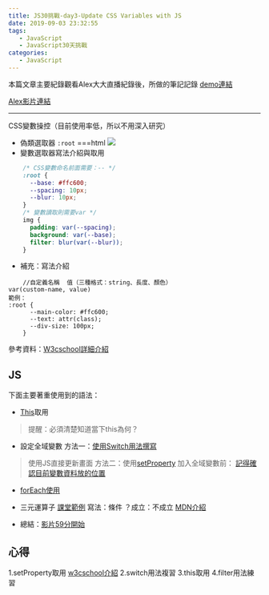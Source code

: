 ```yaml
---
title: JS30挑戰-day3-Update CSS Variables with JS
date: 2019-09-03 23:32:55
tags:
   - JavaScript
   - JavaScript30天挑戰 
categories:
   - JavaScript
---
```

本篇文章主要紀錄觀看Alex大大直播紀錄後，所做的筆記記錄
[demo連結](https://chun-wen.github.io/JavaScript30/03%20-%20CSS%20Variables/index-chunewen.html)
<!-- more -->
[Alex影片連結](https://www.youtube.com/watch?v=fIE2Lmfbo4k&list=PLEfh-m_KG4dYbxVoYDyT_fmXZHnuKg2Fq&index=3)
- - - -
CSS變數操控（目前使用率低，所以不用深入研究）

* 偽類選取器
`:root`  ===html
![](https://i.imgur.com/OwVpr4e.png)
* 變數選取器寫法介紹與取用
```css
    /* CSS變數命名前面需要：-- */
    :root {
      --base: #ffc600;
      --spacing: 10px;
      --blur: 10px;
    }
    /* 變數讀取則需要var */
    img {
      padding: var(--spacing);
      background: var(--base);
      filter: blur(var(--blur));
    }
```
* 補充：寫法介紹
```
    //自定義名稱  值（三種格式：string、長度、顏色）
var(custom-name, value)
範例：
:root {
      --main-color: #ffc600;
      --text: attr(class);
      --div-size: 100px;  
    }
```
參考資料：[W3cschool](https://www.w3schools.com/css/css3_variables.asp)[詳細介紹](https://muki.tw/tech/native-css-variables/)

## JS
下面主要著重使用到的語法：
* [This](https://youtu.be/fIE2Lmfbo4k?list=PLEfh-m_KG4dYbxVoYDyT_fmXZHnuKg2Fq&t=3946)取用
> 提醒：必須清楚知道當下this為何？  

* 設定全域變數
方法一：[使用Switch用法撰寫](https://youtu.be/fIE2Lmfbo4k?list=PLEfh-m_KG4dYbxVoYDyT_fmXZHnuKg2Fq&t=2063)
>使用JS直接更新畫面
方法二：使用[setProperty](https://youtu.be/fIE2Lmfbo4k?list=PLEfh-m_KG4dYbxVoYDyT_fmXZHnuKg2Fq&t=2695)
 加入全域變數前：
[記得確認目前變數資料放的位置](https://youtu.be/fIE2Lmfbo4k?list=PLEfh-m_KG4dYbxVoYDyT_fmXZHnuKg2Fq&t=2623)

* [forEach使用](https://youtu.be/fIE2Lmfbo4k?list=PLEfh-m_KG4dYbxVoYDyT_fmXZHnuKg2Fq&t=1898)

* 三元運算子 [課堂範例](https://youtu.be/fIE2Lmfbo4k?list=PLEfh-m_KG4dYbxVoYDyT_fmXZHnuKg2Fq&t=3042)
寫法：條件 ？成立：不成立   [MDN介紹](https://developer.mozilla.org/zh-TW/docs/Web/JavaScript/Guide/Expressions_and_Operators)

* 總結：[影片59分開始](https://youtu.be/fIE2Lmfbo4k?list=PLEfh-m_KG4dYbxVoYDyT_fmXZHnuKg2Fq&t=3560)

## 心得
1.setProperty取用  [w3cschool介紹](https://www.w3schools.com/jsref/met_cssstyle_setproperty.asp)
2.switch用法複習
3.this取用
4.filter用法練習